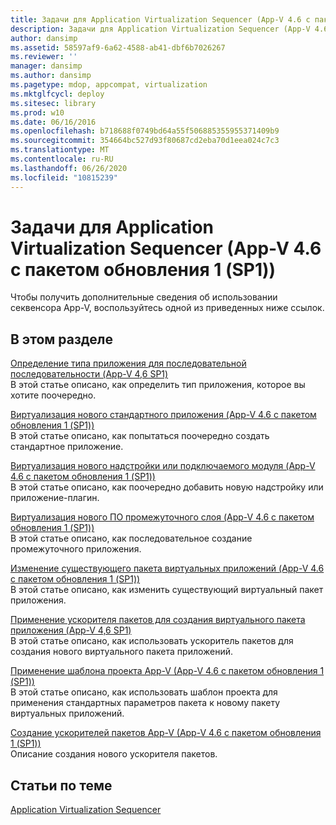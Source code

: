 ```yaml
---
title: Задачи для Application Virtualization Sequencer (App-V 4.6 с пакетом обновления 1 (SP1))
description: Задачи для Application Virtualization Sequencer (App-V 4.6 с пакетом обновления 1 (SP1))
author: dansimp
ms.assetid: 58597af9-6a62-4588-ab41-dbf6b7026267
ms.reviewer: ''
manager: dansimp
ms.author: dansimp
ms.pagetype: mdop, appcompat, virtualization
ms.mktglfcycl: deploy
ms.sitesec: library
ms.prod: w10
ms.date: 06/16/2016
ms.openlocfilehash: b718688f0749bd64a55f506885355955371409b9
ms.sourcegitcommit: 354664bc527d93f80687cd2eba70d1eea024c7c3
ms.translationtype: MT
ms.contentlocale: ru-RU
ms.lasthandoff: 06/26/2020
ms.locfileid: "10815239"
---
```

# Задачи для Application Virtualization Sequencer (App-V 4.6 с пакетом обновления 1 (SP1))


Чтобы получить дополнительные сведения об использовании секвенсора App-V, воспользуйтесь одной из приведенных ниже ссылок.

## В этом разделе


<a href="" id="how-to-determine-which-type-of-application-to-sequence---app-v-4-6-sp1-"></a>[Определение типа приложения для последовательной последовательности (App-V 4,6 SP1)](how-to-determine-which-type-of-application-to-sequence---app-v-46-sp1-.md)  
В этой статье описано, как определить тип приложения, которое вы хотите поочередно.

<a href="" id="how-to-sequence-a-new-standard-application--app-v-4-6-sp1-"></a>[Виртуализация нового стандартного приложения (App-V 4.6 с пакетом обновления 1 (SP1))](how-to-sequence-a-new-standard-application--app-v-46-sp1-.md)  
В этой статье описано, как попытаться поочередно создать стандартное приложение.

<a href="" id="how-to-sequence-a-new-add-on-or-plug-in-application--app-v-4-6-sp1-"></a>[Виртуализация нового надстройки или подключаемого модуля (App-V 4.6 с пакетом обновления 1 (SP1))](how-to-sequence-a-new-add-on-or-plug-in-application--app-v-46-sp1-.md)  
В этой статье описано, как поочередно добавить новую надстройку или приложение-плагин.

<a href="" id="how-to-sequence-a-new-middleware-application--app-v-4-6-sp1-"></a>[Виртуализация нового ПО промежуточного слоя (App-V 4.6 с пакетом обновления 1 (SP1))](how-to-sequence-a-new-middleware-application--app-v-46-sp1-.md)  
В этой статье описано, как последовательное создание промежуточного приложения.

<a href="" id="how-to-modify-an-existing-virtual-application-package--app-v-4-6-sp1-"></a>[Изменение существующего пакета виртуальных приложений (App-V 4.6 с пакетом обновления 1 (SP1))](how-to-modify-an-existing-virtual-application-package--app-v-46-sp1-.md)  
В этой статье описано, как изменить существующий виртуальный пакет приложения.

<a href="" id="how-to-apply-a-package-accelerator-to-create-a-virtual-application-package---app-v-4-6-sp1-"></a>[Применение ускорителя пакетов для создания виртуального пакета приложения (App-V 4,6 SP1)](how-to-apply-a-package-accelerator-to-create-a-virtual-application-package---app-v-46-sp1-.md)  
В этой статье описано, как использовать ускоритель пакетов для создания нового виртуального пакета приложений.

<a href="" id="how-to-apply-an-app-v-project-template--app-v-4-6-sp1-"></a>[Применение шаблона проекта App-V (App-V 4.6 с пакетом обновления 1 (SP1))](how-to-apply-an-app-v-project-template--app-v-46-sp1-.md)  
В этой статье описано, как использовать шаблон проекта для применения стандартных параметров пакета к новому пакету виртуальных приложений.

<a href="" id="how-to-create-app-v-package-accelerators--app-v-4-6-sp1-"></a>[Создание ускорителей пакетов App-V (App-V 4.6 с пакетом обновления 1 (SP1))](how-to-create-app-v-package-accelerators--app-v-46-sp1-.md)  
Описание создания нового ускорителя пакетов.

## Статьи по теме


[Application Virtualization Sequencer](application-virtualization-sequencer.md)

 

 





